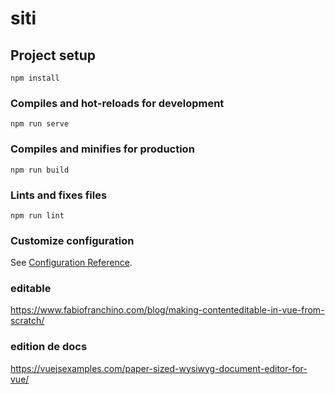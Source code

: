 # siti

## Project setup
```
npm install
```

### Compiles and hot-reloads for development
```
npm run serve
```

### Compiles and minifies for production
```
npm run build
```

### Lints and fixes files
```
npm run lint
```

### Customize configuration
See [Configuration Reference](https://cli.vuejs.org/config/).

### editable
https://www.fabiofranchino.com/blog/making-contenteditable-in-vue-from-scratch/

### edition de docs
https://vuejsexamples.com/paper-sized-wysiwyg-document-editor-for-vue/
